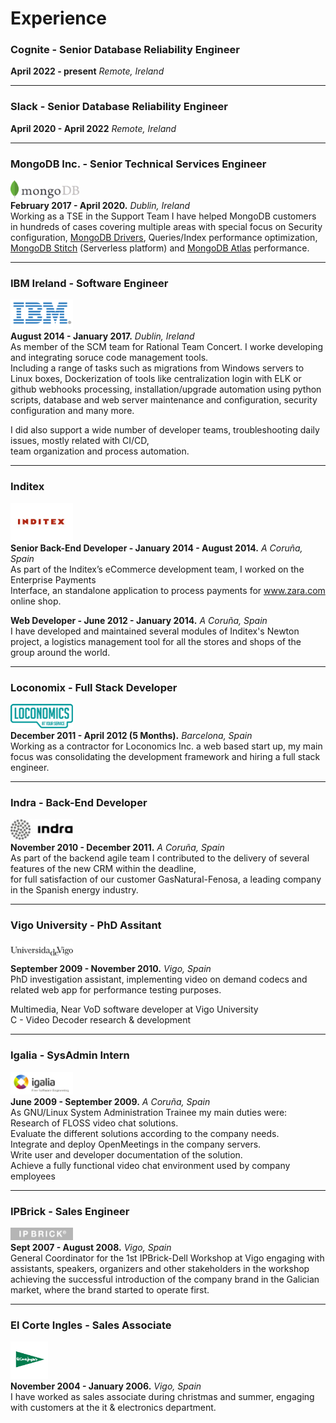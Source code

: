 # Experience

### Cognite - Senior Database Reliability Engineer
**April 2022 - present**
*Remote, Ireland*

---

### Slack - Senior Database Reliability Engineer
**April 2020 - April 2022**
*Remote, Ireland*

---

### MongoDB Inc. - Senior Technical Services Engineer
<img src="https://github.com/manfontan/CV/blob/master/img/mgdb-logo.png" alt="lcx-logo" width="110px;"/></br>
**February 2017 - April 2020.**
*Dublin, Ireland*  
Working as a TSE in the Support Team I have helped MongoDB customers in hundreds of cases covering multiple areas with special focus on Security configuration, [MongoDB Drivers](https://docs.mongodb.com/ecosystem/drivers/), Queries/Index performance optimization, [MongoDB Stitch](https://www.mongodb.com/cloud/stitch) (Serverless platform) and [MongoDB Atlas](https://www.mongodb.com/cloud/Atlas) performance.

---

### IBM Ireland - Software Engineer
![ibm-logo](https://github.com/manfontan/CV/blob/master/img/ibm-logo.png)  
**August 2014 - January 2017.**
*Dublin, Ireland*  
As member of the SCM team for Rational Team Concert. I worke developing and integrating soruce code management tools.  
Including a range of tasks such as migrations from Windows servers to Linux boxes, Dockerization of tools like centralization login with ELK or github webhooks processing, installation/upgrade automation using python scripts, database and web server maintenance and configuration, security configuration and many more.  

I did also support a wide number of developer teams, troubleshooting daily issues, mostly related with CI/CD,  
team organization and process automation.

---

### Inditex  
![itx-logo](https://github.com/manfontan/CV/blob/master/img/itx-logo.png)  
**Senior Back-End Developer - January 2014 - August 2014.**
*A Coruña, Spain*  
As part of the Inditex’s eCommerce development team,  I worked on the Enterprise Payments  
Interface, an standalone application to process payments for www.zara.com online shop.

**Web Developer - June 2012 - January 2014.**
*A Coruña, Spain*  
I have developed and maintained several modules of Inditex's Newton project, a logistics management tool for all the stores and shops of the group around the world.

---

### Loconomix - Full Stack Developer  
<img src="https://github.com/manfontan/CV/blob/master/img/lcx-logo.png" alt="lcx-logo" width="100px;"/></br>
**December 2011 - April 2012 (5 Months).**
*Barcelona, Spain*  
Working as a contractor for Loconomics Inc. a web based start up, my main focus was consolidating the development
framework and hiring a full stack engineer.

---

### Indra - Back-End Developer  
![indra-logo](https://github.com/manfontan/CV/blob/master/img/indra-logo.png)  
**November 2010 - December 2011.**
*A Coruña, Spain*  
As part of the backend agile team I contributed to the delivery of several features of the new CRM within the deadline,  
for full satisfaction of our customer GasNatural-Fenosa, a leading company in the Spanish energy industry.

---

### Vigo University - PhD Assitant  
![uvigo-logo](https://github.com/manfontan/CV/blob/master/img/uvigo-logo.png)  
**September 2009 - November 2010.**
*Vigo, Spain*  
PhD investigation assistant, implementing video on demand codecs and related web app for performance testing purposes.  

Multimedia, Near VoD software developer at Vigo University  
C - Video Decoder research & development  

---

### Igalia - SysAdmin Intern  
![igalia-logo](https://github.com/manfontan/CV/blob/master/img/igalia-logo.png)  
**June 2009 - September 2009.**
*A Coruña, Spain*  
As GNU/Linux System Administration Trainee my main duties were:  
Research of FLOSS video chat solutions.  
Evaluate the different solutions according to the company needs.  
Integrate and deploy OpenMeetings in the company servers.  
Write user and developer documentation of the solution.  
Achieve a fully functional video chat environment used by company employees  

---

### IPBrick - Sales Engineer  
![ipb-logo](https://github.com/manfontan/CV/blob/master/img/ipb-logo.png)  
**Sept 2007 - August 2008.**
*Vigo, Spain*  
General Coordinator for the 1st IPBrick-Dell Workshop at Vigo
engaging with assistants, speakers, organizers and other stakeholders in the workshop achieving the successful introduction of the company brand in the Galician market, where the brand started to operate first.

---

### El Corte Ingles - Sales Associate  
![eci-logo](https://github.com/manfontan/CV/blob/master/img/eci-logo.png)  
**November 2004 - January 2006.**
*Vigo, Spain*  
I have worked as sales associate during christmas and summer, engaging with customers
at the it & electronics department.
